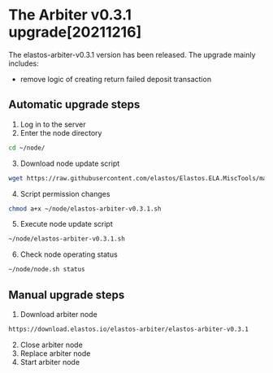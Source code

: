 # The Arbiter v0.3.1 upgrade[20211216]

The elastos-arbiter-v0.3.1 version has been released. The upgrade mainly includes:
- remove logic of creating return failed deposit transaction

## Automatic upgrade steps

1. Log in to the server
2. Enter the node directory

```bash
cd ~/node/
```

3. Download node update script

```bash
wget https://raw.githubusercontent.com/elastos/Elastos.ELA.MiscTools/master/upgrade/arbiter/elastos-arbiter-v0.3.1.sh
```

4. Script permission changes

```bash
chmod a+x ~/node/elastos-arbiter-v0.3.1.sh
```

5. Execute node update script

```bash
~/node/elastos-arbiter-v0.3.1.sh
```

6. Check node operating status

```bash
~/node/node.sh status
```

## Manual upgrade steps

1. Download arbiter node

```bash
https://download.elastos.io/elastos-arbiter/elastos-arbiter-v0.3.1
```

2. Close arbiter node
3. Replace arbiter node
4. Start arbiter node